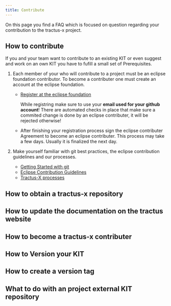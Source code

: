 ```yaml
---
title: Contribute
---
```


On this page you find a FAQ which is focused on question regarding your contribution to the tractus-x project.

## How to contribute

If you and your team want to contribute to an existing KIT or even suggest and work on an own KIT you have to fufill a small set of Prerequisites.

1. Each member of your who will contribute to a project must be an eclipse foundation contributor. To become a contributer one must create an account at the eclipse foundation.

   - [Register at the eclipse foundation](https://accounts.eclipse.org/user/register)

     While registring make sure to use your **email used for your github account**! There are automated checks in place that make sure a commited change is done by an eclipse contributer, it will be rejected otherwise!

   - After finishing your registration process sign the eclipse contributer Agreement to become an eclipse contributer. This process may take a few days. Usually it is finalized the next day.

2. Make yourself familiar with git best practices, the eclipse contribution guidelines and our processes.
    - [Getting Started with git](https://docs.github.com/en/get-started/getting-started-with-git)
    - [Eclipse Contribution Guidelines](https://wiki.eclipse.org/Development_Resources/Contributing_via_Git)
    - [Tractus-X processes](/docs/kit-process/processes/)

## How to obtain a tractus-x repository

## How to update the documentation on the tractus website

## How to become a tractus-x contributer

## How to Version your KIT

## How to create a version tag

## What to do with an project external KIT repository
